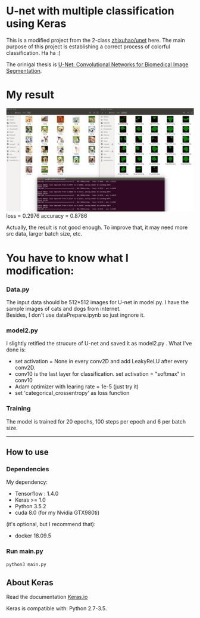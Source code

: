 # U-net with multiple classification using Keras

This is a modified project from the 2-class [zhixuhao/unet](https://github.com/zhixuhao/unet.git) here. The main purpose of this project is establishing a correct process of colorful classification. Ha ha :)

The orinigal thesis is [U-Net: Convolutional Networks for Biomedical Image Segmentation](http://lmb.informatik.uni-freiburg.de/people/ronneber/u-net/).


# My result

![image](img/pic_modified.png)
loss = 0.2976
accuracy = 0.8786

Actually, the result is not good enough. To improve that, it may need more src data, larger batch size, etc. 

# You have to know what I modification: 
### Data.py

The input data should be 512*512 images for U-net in model.py. I have the sample images of cats and dogs from internet.  
Besides, I don't use dataPrepare.ipynb so just ingnore it.


### model2.py

I slightly retified the strucure of U-net and saved it as model2.py . What I've done is:

* set activation = None in every conv2D and add LeakyReLU after every conv2D. 
* conv10 is the last layer for classification. set activation = "softmax" in conv10
* Adam optimizer with learing rate = 1e-5 (just try it)
* set 'categorical_crossentropy' as loss function 



### Training

The model is trained for 20 epochs, 100 steps per epoch and 6 per batch size.


---

## How to use

### Dependencies

My dependency:

* Tensorflow : 1.4.0
* Keras >= 1.0
* Python 3.5.2
* cuda 8.0 (for my Nvidia GTX980ti)


(it's optional, but I recommend that):

* docker 18.09.5


### Run main.py

```
python3 main.py
```

## About Keras


Read the documentation [Keras.io](http://keras.io/)

Keras is compatible with: Python 2.7-3.5.
